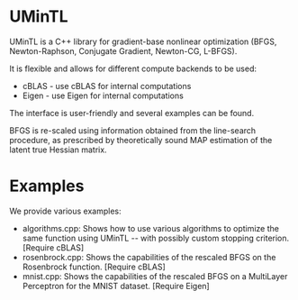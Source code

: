 UMinTL
======

UMinTL is a C++ library for gradient-base nonlinear optimization (BFGS, Newton-Raphson, Conjugate Gradient, Newton-CG, L-BFGS). 

It is flexible and allows for different compute backends to be used:
* cBLAS - use cBLAS for internal computations
* Eigen - use Eigen for internal computations

The interface is user-friendly and several examples can be found.

BFGS is re-scaled using information obtained from the line-search procedure, as prescribed by theoretically sound MAP estimation of the latent true Hessian matrix.

Examples
=======

We provide various examples:
* algorithms.cpp: Shows how to use various algorithms to optimize the same function using UMinTL -- with possibly custom stopping criterion. [Require cBLAS]
* rosenbrock.cpp: Shows the capabilities of the rescaled BFGS on the Rosenbrock function. [Require cBLAS]
* mnist.cpp: Shows the capabilities of the rescaled BFGS on a MultiLayer Perceptron for the MNIST dataset. [Require Eigen]
